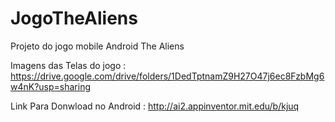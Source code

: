 # JogoTheAliens 
Projeto do jogo mobile Android The Aliens

Imagens das Telas do jogo :
https://drive.google.com/drive/folders/1DedTptnamZ9H27O47j6ec8FzbMg6w4nK?usp=sharing

Link Para Donwload no Android :
http://ai2.appinventor.mit.edu/b/kjuq


